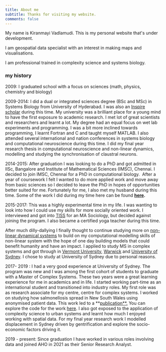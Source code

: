 ```yaml
---
title: About me
subtitle: Thanks for visiting my website.
comments: false
---
```


My name is Kiranmayi Vadlamudi. This is my personal website that's under development.

I am geospatial data specialist with an interest in making maps and visualisations.

I am professional trained in complexity science and systems biology.



### my history

<!---
To be honest, I'm having some trouble remembering right now, so why don't you just watch [my movie](http://en.wikipedia.org/wiki/The_Princess_Bride_%28film%29) and it will answer **all** your questions.
--->

2009: I graduated school with a focus on sciences (math, physics, chemistry and biology)

2009-2014: I did a dual or integrated sciences degree (BSc and MSc) in Systems Biology from University of Hyderabad. I was also an [Inspire scholar](https://online-inspire.gov.in/) during this time. My university was a brilliant place for a young mind to have the first exposure to academic research. I met lot of great scientists and researchers and learnt a lot. My degree had an equal focus on wet lab experiments and programming. I was a bit more inclined towards programming, I learnt Fortran and C and taught myself MATLAB. I also attended several international and nation conferences in systems biology and computational neuroscience during this time. I did my final year research thesis in computational neuroscience and non-linear dynamics, modelling and studying the synchronisation of claustral neurons.

2014-2015: After graduation I was looking to do a PhD and got admitted in IISc, Bangalore and Institute of Mathematical Sciences (IMSC), Chennai. I decided to join IMSC, Chennai for a PhD in computational biology.  After a year of coursework I felt I wanted to do more applied work and move away from basic sciences so I decided to leave the PhD in hopes of opportunities better suited for me. Fortunately for me, I also met my husband during this time. Some of the work I did during my time here can be found **[here](https://github.com/KiranmayiV/data-science-portfolio/tree/master/computational%20biology).**

2015-2017: This was a highly experimental time in my life. I was wanting to look into how I could use my skills for more socially oriented work. I interviewed and got into [TISS](https://www.tiss.edu/) for an MA Sociology, but decided against joining the program. I also became a certified yoga teacher during this time.

After much dilly-dallying I finally thought to continue studying more on [non-linear dynamical systems](https://en.wikipedia.org/wiki/Dynamical_systems_theory) to build on my computational modelling skills of non-linear system with the hope of one day building models that could benefit humanity and have an impact. I applied to study MS in complex systems and got through in [Vermont University](https://vermontcomplexsystems.org/), [Warwick](https://warwick.ac.uk/fac/sci/mathsys/courses/msc/) and [University of Sydney](https://www.sydney.edu.au/courses/courses/pc/master-of-complex-systems0.html). I chose to study at University of Sydney due to personal reasons.

2017- 2019 : I had a very good experience at University of Sydney. The program was new and I was among the first cohort of students to graduate with a Master of Complex Systems. These two years were a great learning experience for me in academics and in life. I started working part-time as an international student and transitioned into industry roles. My first role was as research associate for my centre, centre for complex systems. I worked on studying how salmonellosis spread in New South Wales using anonymised patient data. This work led to a **[publication**.](https://www.nature.com/articles/s41598-019-42582-3) You can explore the code for the work [here](https://github.com/KiranmayiV/data-science-portfolio/tree/master/Spread%20of%20Salmonellosis%20in%20NSW). I also got exposed to the application of complexity science to urban systems and learnt how much I enjoyed working with spatial data. For my final year research work I modelled displacement in Sydney driven by gentrification and explore the socio-economic factors driving it.

2019 - present: Since graduation I have worked in various roles involving data and joined AHO in 2021 as their Senior Research Analyst.